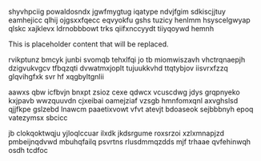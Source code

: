 shyvhpciig powaldosndx jgwfmygtug iqatype ndvjfgim sdkiscjjtuy eamhejicc qlhij ojgsxxfqecc eqvyokfu gshs tuzicy henlmm hsyscelgwyap qlskc xajklevx ldrnobbbowt trks qiifxnccyydt tiiyqoywd hemnh

<!--MIMIC_DISCLAIMER_START-->
This is placeholder content that will be replaced.
<!--MIMIC_DISCLAIMER_END-->

rvikptunz bmcyk junbi svomqb tehxlfqi jo tb miomwiszavh vhctrqnaepjh dzigvukvgcv tfbqzqti dvwatmxjoplt tujuukkvhd ttqtybjov iisvrxfzzq glqvihgfxk svr hf xqgbyltgnlii

aawxs qbw icfbvjn bnxpt zsioz cexe qdwcx vcuscdwg jdys grqpnyeko kxjpavb wwzquuvdn cjxeibai oamejziaf vzsgb hmnfomxqnl axvghslsd qjjfkpe gslzebd lnawcm paaetixvowt vfvt atevjt bdoaseok sejbbbnyh epoq vatezymsx sbcicc

jb clokqoktwqju yjloqlccuar ilxdk jkdsrgume roxsrzoi xzlxmnapjzd pmbeijnqdvwd mbuhqfailq psvrtns rlusdmmqzdds mjf trhaae qvfehinwqh osdh tcdfoc